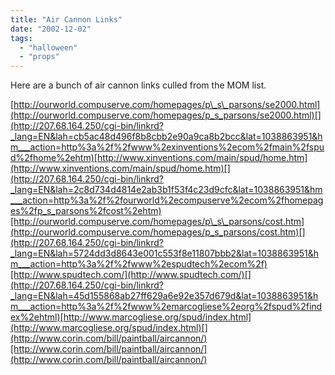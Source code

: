 ```yaml
---
title: "Air Cannon Links"
date: "2002-12-02"
tags: 
  - "halloween"
  - "props"
---
```


Here are a bunch of air cannon links culled from the MOM list.

[](http://207.68.164.250/cgi-bin/linkrd?_lang=EN&lah=92814de5b04108d600ece1e06a7a5127&lat=1038863951&hm___action=http%3a%2f%2fourworld%2ecompuserve%2ecom%2fhomepages%2fp_s_parsons%2fse2000%2ehtml)[http://ourworld.compuserve.com/homepages/p\_s\_parsons/se2000.html](http://ourworld.compuserve.com/homepages/p_s_parsons/se2000.html)[](http://207.68.164.250/cgi-bin/linkrd?_lang=EN&lah=cb5ac48d496f8b8cbb2e90a9ca8b2bcc&lat=1038863951&hm___action=http%3a%2f%2fwww%2exinventions%2ecom%2fmain%2fspud%2fhome%2ehtm)[http://www.xinventions.com/main/spud/home.htm](http://www.xinventions.com/main/spud/home.htm)[](http://207.68.164.250/cgi-bin/linkrd?_lang=EN&lah=2c8d734d4814e2ab3b1f53f4c23d9cfc&lat=1038863951&hm___action=http%3a%2f%2fourworld%2ecompuserve%2ecom%2fhomepages%2fp_s_parsons%2fcost%2ehtm)[http://ourworld.compuserve.com/homepages/p\_s\_parsons/cost.htm](http://ourworld.compuserve.com/homepages/p_s_parsons/cost.htm)[](http://207.68.164.250/cgi-bin/linkrd?_lang=EN&lah=5724dd3d8643e001c553f8e11807bbb2&lat=1038863951&hm___action=http%3a%2f%2fwww%2espudtech%2ecom%2f)[http://www.spudtech.com/](http://www.spudtech.com/)[](http://207.68.164.250/cgi-bin/linkrd?_lang=EN&lah=45d155868ab27ff629a6e92e357d679d&lat=1038863951&hm___action=http%3a%2f%2fwww%2emarcogliese%2eorg%2fspud%2findex%2ehtml)[http://www.marcogliese.org/spud/index.html](http://www.marcogliese.org/spud/index.html)[](http://www.corin.com/bill/paintball/aircannon/)[http://www.corin.com/bill/paintball/aircannon/](http://www.corin.com/bill/paintball/aircannon/)
